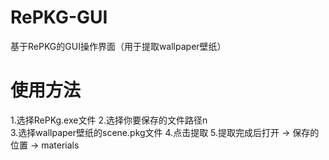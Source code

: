 # RePKG-GUI
基于RePKG的GUI操作界面（用于提取wallpaper壁纸）
# 使用方法
1.选择RePKg.exe文件
2.选择你要保存的文件路径n\
3.选择wallpaper壁纸的scene.pkg文件
4.点击提取
5.提取完成后打开  ->  保存的位置  ->  materials
